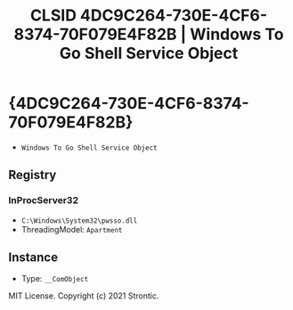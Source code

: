 ﻿---
title: "CLSID 4DC9C264-730E-4CF6-8374-70F079E4F82B | Windows To Go Shell Service Object"
excerpt: What is COM-Object CLSID 4DC9C264-730E-4CF6-8374-70F079E4F82B?
---

# {4DC9C264-730E-4CF6-8374-70F079E4F82B}

* `Windows To Go Shell Service Object`

## Registry


### InProcServer32

* `C:\Windows\System32\pwsso.dll`
* ThreadingModel: `Apartment`

## Instance

* Type: `__ComObject`

MIT License. Copyright (c) 2021 Strontic.


